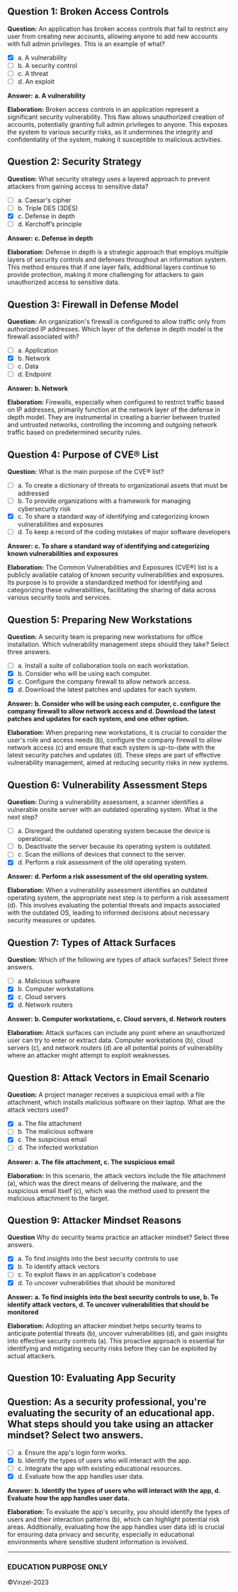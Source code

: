 ## Question 1: Broken Access Controls
**Question:** An application has broken access controls that fail to restrict any user from creating new accounts, allowing anyone to add new accounts with full admin privileges. This is an example of what?

- [X] a. A vulnerability
- [ ] b. A security control
- [ ] c. A threat
- [ ] d. An exploit

**Answer:** **a. A vulnerability**

**Elaboration:** Broken access controls in an application represent a significant security vulnerability. This flaw allows unauthorized creation of accounts, potentially granting full admin privileges to anyone. This exposes the system to various security risks, as it undermines the integrity and confidentiality of the system, making it susceptible to malicious activities.

## Question 2: Security Strategy
**Question:** What security strategy uses a layered approach to prevent attackers from gaining access to sensitive data?

- [ ] a. Caesar's cipher
- [ ] b. Triple DES (3DES)
- [X] c. Defense in depth
- [ ] d. Kerchoff’s principle

**Answer:** **c. Defense in depth**

**Elaboration:** Defense in depth is a strategic approach that employs multiple layers of security controls and defenses throughout an information system. This method ensures that if one layer fails, additional layers continue to provide protection, making it more challenging for attackers to gain unauthorized access to sensitive data.

## Question 3: Firewall in Defense Model
**Question:** An organization's firewall is configured to allow traffic only from authorized IP addresses. Which layer of the defense in depth model is the firewall associated with?

- [ ] a. Application
- [X] b. Network
- [ ] c. Data
- [ ] d. Endpoint

**Answer:** **b. Network**

**Elaboration:** Firewalls, especially when configured to restrict traffic based on IP addresses, primarily function at the network layer of the defense in depth model. They are instrumental in creating a barrier between trusted and untrusted networks, controlling the incoming and outgoing network traffic based on predetermined security rules.

## Question 4: Purpose of CVE® List
**Question:** What is the main purpose of the CVE® list?

- [ ] a. To create a dictionary of threats to organizational assets that must be addressed
- [ ] b. To provide organizations with a framework for managing cybersecurity risk
- [X] c. To share a standard way of identifying and categorizing known vulnerabilities and exposures
- [ ] d. To keep a record of the coding mistakes of major software developers

**Answer:** **c. To share a standard way of identifying and categorizing known vulnerabilities and exposures**

**Elaboration:** The Common Vulnerabilities and Exposures (CVE®) list is a publicly available catalog of known security vulnerabilities and exposures. Its purpose is to provide a standardized method for identifying and categorizing these vulnerabilities, facilitating the sharing of data across various security tools and services.

## Question 5: Preparing New Workstations
**Question:** A security team is preparing new workstations for office installation. Which vulnerability management steps should they take? Select three answers.

- [ ] a. Install a suite of collaboration tools on each workstation.
- [X] b. Consider who will be using each computer.
- [X] c. Configure the company firewall to allow network access.
- [X] d. Download the latest patches and updates for each system.

**Answer:** **b. Consider who will be using each computer, c. configure the company firewall to allow network access and d. Download the latest patches and updates for each system, and one other option.**

**Elaboration:** When preparing new workstations, it is crucial to consider the user's role and access needs (b),  configure the company firewall to allow network access (c) and ensure that each system is up-to-date with the latest security patches and updates (d). These steps are part of effective vulnerability management, aimed at reducing security risks in new systems.

## Question 6: Vulnerability Assessment Steps
**Question:** During a vulnerability assessment, a scanner identifies a vulnerable onsite server with an outdated operating system. What is the next step?

- [ ] a. Disregard the outdated operating system because the device is operational.
- [ ] b. Deactivate the server because its operating system is outdated.
- [ ] c. Scan the millions of devices that connect to the server.
- [X] d. Perform a risk assessment of the old operating system.

**Answer:** **d. Perform a risk assessment of the old operating system.**

**Elaboration:** When a vulnerability assessment identifies an outdated operating system, the appropriate next step is to perform a risk assessment (d). This involves evaluating the potential threats and impacts associated with the outdated OS, leading to informed decisions about necessary security measures or updates.

## Question 7: Types of Attack Surfaces
**Question:** Which of the following are types of attack surfaces? Select three answers.

- [ ] a. Malicious software
- [X] b. Computer workstations
- [X] c. Cloud servers
- [X] d. Network routers

**Answer:** **b. Computer workstations, c. Cloud servers, d. Network routers**

**Elaboration:** Attack surfaces can include any point where an unauthorized user can try to enter or extract data. Computer workstations (b), cloud servers (c), and network routers (d) are all potential points of vulnerability where an attacker might attempt to exploit weaknesses.

## Question 8: Attack Vectors in Email Scenario
**Question:** A project manager receives a suspicious email with a file attachment, which installs malicious software on their laptop. What are the attack vectors used?

- [X] a. The file attachment
- [ ] b. The malicious software
- [X] c. The suspicious email
- [ ] d. The infected workstation

**Answer:** **a. The file attachment, c. The suspicious email**

**Elaboration:** In this scenario, the attack vectors include the file attachment (a), which was the direct means of delivering the malware, and the suspicious email itself (c), which was the method used to present the malicious attachment to the target.

## Question 9: Attacker Mindset Reasons
**Question** Why do security teams practice an attacker mindset? Select three answers.

- [X] a. To find insights into the best security controls to use
- [X] b. To identify attack vectors
- [ ] c. To exploit flaws in an application's codebase
- [X] d. To uncover vulnerabilities that should be monitored

**Answer:** **a. To find insights into the best security controls to use, b. To identify attack vectors, d. To uncover vulnerabilities that should be monitored**

**Elaboration:** Adopting an attacker mindset helps security teams to anticipate potential threats (b), uncover vulnerabilities (d), and gain insights into effective security controls (a). This proactive approach is essential for identifying and mitigating security risks before they can be exploited by actual attackers.

## Question 10: Evaluating App Security
## Question: As a security professional, you're evaluating the security of an educational app. What steps should you take using an attacker mindset? Select two answers.

- [ ] a. Ensure the app's login form works.
- [X] b. Identify the types of users who will interact with the app.
- [ ] c. Integrate the app with existing educational resources.
- [X] d. Evaluate how the app handles user data.

**Answer:** **b. Identify the types of users who will interact with the app, d. Evaluate how the app handles user data.**

**Elaboration:** To evaluate the app's security, you should identify the types of users and their interaction patterns (b), which can highlight potential risk areas. Additionally, evaluating how the app handles user data (d) is crucial for ensuring data privacy and security, especially in educational environments where sensitive student information is involved.

---------------
### EDUCATION PURPOSE ONLY
©Vinzel-2023
